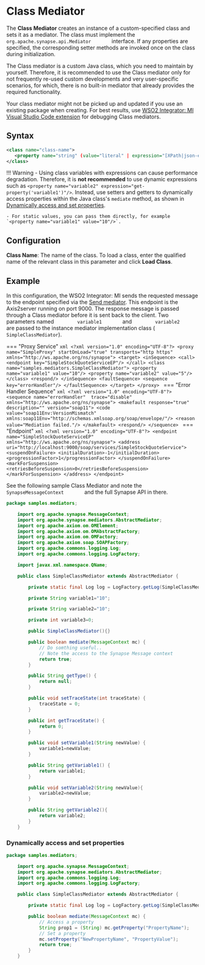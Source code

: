 # Class Mediator

The **Class Mediator** creates an instance of a custom-specified class
and sets it as a mediator. The class must implement the
`         org.apache.synapse.api.Mediator        ` interface. If any
properties are specified, the corresponding setter methods are invoked
once on the class during initialization.

The Class mediator is a custom Java class, which you need to maintain by
yourself. Therefore, it is recommended to use the Class mediator only
for not frequently re-used custom developments and very user-specific
scenarios, for which, there is no built-in mediator that already
provides the required functionality.

Your class mediator might not be picked up and updated if you use an existing package when creating. For best results, use [WSO2 Integrator: MI Visual Studio Code extension]({{base_path}}/develop/mi-for-vscode/mi-for-vscode-overview/) for debugging Class mediators.

## Syntax

```xml
<class name="class-name">
   <property name="string" (value="literal" | expression="[XPath|json-eval(JSON Path)]")/>*
</class>
```

!!! Warning
    - Using class variables with expressions can cause performance degradation. Therefore, it is **not recommended** to use dynamic expressions such as `<property name="variable2" expression="get-property('variable1')"/>`. Instead, use setters and getters to dynamically access properties within the Java class's `mediate` method, as shown in [Dynamically access and set properties](#dynamically-access-and-set-properties).

    - For static values, you can pass them directly, for example `<property name="variable1" value="10"/>`.

## Configuration

**Class Name**: The name of the class. To load a class, enter the qualified name of the relevant class in this parameter and click **Load Class**.

## Example

In this configuration, the WSO2 Integrator: MI sends the requested message to the endpoint specified via the [Send mediator]({{base_path}}/reference/mediators/send-mediator). This endpoint is the Axis2server running on port 9000. The response message is passed through a Class mediator before it is sent back to the client. Two parameters named `         variable1        ` and `         variable2        ` are passed to the instance mediator implementation class ( `SimpleClassMediator`).

=== "Proxy Service"
    ```xml
    <?xml version="1.0" encoding="UTF-8"?>
    <proxy name="SimpleProxy" startOnLoad="true" transports="http https" xmlns="http://ws.apache.org/ns/synapse">
        <target>
            <inSequence>
                <call>
                    <endpoint key="SimpleStockQuoteServiceEP"/>
                </call>
                <class name="samples.mediators.SimpleClassMediator">
                    <property name="variable1" value="10"/>
                    <property name="variable2" value="5"/>
                </class>
                <respond/>
            </inSequence>
            <faultSequence>
                <sequence key="errorHandler"/>
            </faultSequence>
        </target>
    </proxy>
    ```
=== "Error Handler Sequence"
    ```xml
    <?xml version="1.0" encoding="UTF-8"?>
    <sequence name="errorHandler"  trace="disable"  xmlns="http://ws.apache.org/ns/synapse">
        <makefault response="true" description="" version="soap11">
            <code value="soap11Env:VersionMismatch" xmlns:soap11Env="http://schemas.xmlsoap.org/soap/envelope/"/>
            <reason value="Mediation failed."/>
        </makefault>
        <respond/>
    </sequence>
    ```
=== "Endpoint"
    ```xml
    <?xml version="1.0" encoding="UTF-8"?>
    <endpoint name="SimpleStockQuoteServiceEP" xmlns="http://ws.apache.org/ns/synapse">
        <address     uri="http://localhost:9000/soap/services/SimpleStockQuoteService">
            <suspendOnFailure>
                <initialDuration>-1</initialDuration>
                <progressionFactor>1</progressionFactor>
            </suspendOnFailure>
            <markForSuspension>
                <retriesBeforeSuspension>0</retriesBeforeSuspension>
            </markForSuspension>
        </address>
    </endpoint>
    ```

See the following sample Class Mediator and note the `         SynapseMessageContext        ` and the full Synapse API in there.

```java
package samples.mediators;

    import org.apache.synapse.MessageContext;
    import org.apache.synapse.mediators.AbstractMediator;
    import org.apache.axiom.om.OMElement;
    import org.apache.axiom.om.OMAbstractFactory;
    import org.apache.axiom.om.OMFactory;
    import org.apache.axiom.soap.SOAPFactory;
    import org.apache.commons.logging.Log;
    import org.apache.commons.logging.LogFactory;

    import javax.xml.namespace.QName;

    public class SimpleClassMediator extends AbstractMediator {

        private static final Log log = LogFactory.getLog(SimpleClassMediator.class);

        private String variable1="10";

        private String variable2="10";

        private int variable3=0;

        public SimpleClassMediator(){}

        public boolean mediate(MessageContext mc) {
            // Do somthing useful..
            // Note the access to the Synapse Message context
            return true;
        }

        public String getType() {
            return null;
        }

        public void setTraceState(int traceState) {
            traceState = 0;
        }

        public int getTraceState() {
            return 0;
        }

        public void setVariable1(String newValue) {
            variable1=newValue;
        }

        public String getVariable1() {
            return variable1;
        }

        public void setVariable2(String newValue){
            variable2=newValue;
        }

        public String getVariable2(){
            return variable2;
        }
    }
```

### Dynamically access and set properties

```java
package samples.mediators;

    import org.apache.synapse.MessageContext;
    import org.apache.synapse.mediators.AbstractMediator;
    import org.apache.commons.logging.Log;
    import org.apache.commons.logging.LogFactory;

    public class SimpleClassMediator extends AbstractMediator {

        private static final Log log = LogFactory.getLog(SimpleClassMediator.class);

        public boolean mediate(MessageContext mc) {
            // Access a property
            String prop1 = (String) mc.getProperty("PropertyName");
            // Set a property
            mc.setProperty("NewPropertyName", "PropertyValue");
            return true;
        }
    }
```